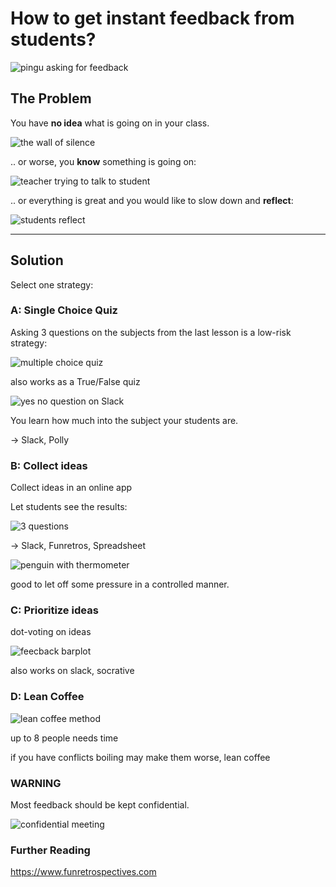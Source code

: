 
# How to get instant feedback from students?

![pingu asking for feedback](images/pingu.png)

## The Problem

You have **no idea** what is going on in your class.

![the wall of silence](images/wall_of_silence.png)

.. or worse, you **know** something is going on:

![teacher trying to talk to student](images/are_you_mad_at_me.png)

.. or everything is great and you would like to slow down and **reflect**:

![students reflect](images/feedback_reflect.png)

----

## Solution

Select one strategy:

### A: Single Choice Quiz

Asking 3 questions on the subjects from the last lesson is a low-risk strategy:

![multiple choice quiz](images/feedback_multiple_choice.png)

also works as a True/False quiz

![yes no question on Slack](images/slack_yesno.png)

You learn how much into the subject your students are.

-> Slack, Polly

### B: Collect ideas

Collect ideas in an online app

Let students see the results:

![3 questions](images/feedback_temp_check.png)

-> Slack, Funretros, Spreadsheet

![penguin with thermometer](images/thermo.png)

good to let off some pressure in a controlled manner.

### C: Prioritize ideas

dot-voting on ideas

![feecback barplot](images/feedback_barplot.png)

also works on slack, socrative

### D: Lean Coffee

![lean coffee method](images/lean_coffee.png)

up to 8 people
needs time

if you have conflicts boiling may make them worse, lean coffee

### WARNING

Most feedback should be kept confidential.

![confidential meeting](images/agent_topsecret.png)

### Further Reading

https://www.funretrospectives.com